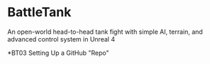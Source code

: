 # BattleTank
An open-world head-to-head tank fight with simple AI, terrain, and advanced control system in Unreal 4

*BT03 Setting Up a GitHub "Repo"